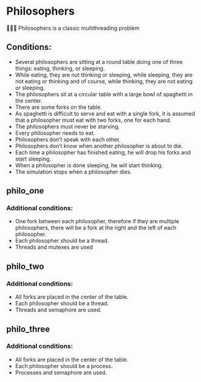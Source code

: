 # Philosophers
👨👨👨 Philosophers is a classic multithreading problem

## Conditions:

- Several philosophers are sitting at a round table doing one of three things: eating,
thinking, or sleeping.
- While eating, they are not thinking or sleeping, while sleeping, they are not eating
or thinking and of course, while thinking, they are not eating or sleeping.
- The philosophers sit at a circular table with a large bowl of spaghetti in the center.
- There are some forks on the table.
- As spaghetti is difficult to serve and eat with a single fork, it is assumed that a
philosopher must eat with two forks, one for each hand.
- The philosophers must never be starving.
- Every philosopher needs to eat.
- Philosophers don’t speak with each other.
- Philosophers don’t know when another philosopher is about to die.
- Each time a philosopher has finished eating, he will drop his forks and start sleeping.
- When a philosopher is done sleeping, he will start thinking.
- The simulation stops when a philosopher dies.

## philo_one

### Additional conditions:

- One fork between each philosopher, therefore if they are multiple philosophers, there
will be a fork at the right and the left of each philosopher.
- Each philosopher should be a thread. 
- Threads and mutexes are used

## philo_two

### Additional conditions:

- All forks are placed in the center of the table.
- Each philosopher should be a thread. 
- Threads and semaphore are used.

## philo_three

### Additional conditions:

- All forks are placed in the center of the table.
- Each philosopher should be a process. 
- Processes and semaphore are used.
